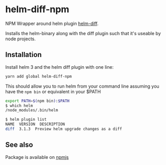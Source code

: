 # helm-diff-npm

NPM Wrapper around helm plugin [helm-diff](https://github.com/databus23/helm-diff).

Installs the helm-binary along with the diff plugin such that it's useable
by node projects.

## Installation

Install helm 3 and the helm diff plugin with one line:

```bash
yarn add global helm-diff-npm
```

This should allow you to run helm from your command line assuming you have
the `npm bin` or equivalent in your $PATH

```bash
export PATH=$(npm bin):$PATH
$ which helm
/node_modules/.bin/helm

$ helm plugin list
NAME  VERSION  DESCRIPTION
diff  3.1.3  Preview helm upgrade changes as a diff

```

## See also

Package is available on [npmjs](https://www.npmjs.com/package/helm-diff-npm)
